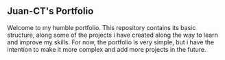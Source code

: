 ## Juan-CT's Portfolio

Welcome to my humble portfolio. This repository contains its basic structure, along some of the projects i have created along the way to learn and improve my skills. For now, the portfolio is very simple, but i have the intention to make it more complex and add more projects in the future.
